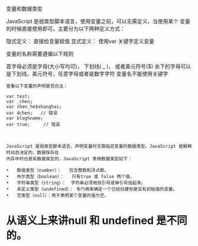 
变量和数据类型

JavaScript 是弱类型脚本语言，使用变量之前，可以无需定义，当使用某个
变量的时候直接使用即可。主要分为以下两种定义方式：

隐式定义：   直接给变量赋值
显式定义：   使用var 关键字定义变量

<script  type="text/javascript">
var a, b, c;  //  可以一次性定义多个变量
var i, j = "abc", k = 0;  //   定义变量时可以为变量指定初始值
</script>            


变量的名称需要遵循以下规则

首字母必须是字母(大小写均可)，  下划线( _ )， 或者美元符号($)
	余下的字母可以是下划线，美元符号，任意字母或者是数字字符
	变量名不能使用关键字


	查看以下变量的声明是否合法：

	var test;
	var _chen;
	var chen_he$shanghai;
	var 4chen;   // 错误
	var blog%name;
	var true;     // 错误            



	JavaScript 是弱类型脚本语言，声明变量时无需指定变量的数据类型。JavaScript 是解释时动态决定的，数据保存在
	内存中时也是有数据类型的，JavaScript 常用数据类型如下：

	•   数值类型（number）：   包含整数和浮点数。
	•   布尔类型（boolean）：   只有true 或 false 两个值。
	•   字符串类型（string）：  字符串必须用双引号或单引号括起来。           
	•   未定义类型（undefined）： 专门用来确定一个已经创建但是没有初始值的变量。
	•   空类型（null）：用于表明某个变量的值为空。

# 从语义上来讲null 和 undefined 是不同的。
